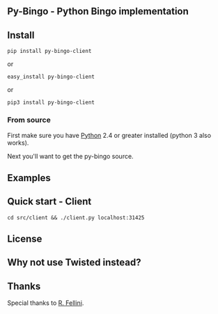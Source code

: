 Py-Bingo - Python Bingo implementation
-----------------------------------------------------------------------

Install
-------

`pip install py-bingo-client`

or

`easy_install py-bingo-client`

or

`pip3 install py-bingo-client`


### From source

First make sure you have [Python](http://python.org/) 2.4 or greater installed (python 3 also works).

Next you'll want to get the py-bingo source.

Examples
--------

Quick start - Client
--------------------

`cd src/client && ./client.py localhost:31425`

License
-------

Why not use Twisted instead?
---------------------------

Thanks
------

Special thanks to [R. Fellini](https://github.com/r-fellini-inc).
